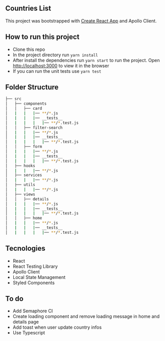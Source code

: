 ## Countries List

This project was bootstrapped with [Create React App](https://github.com/facebook/create-react-app) and Apollo Client.

## How to run this project

- Clone this repo
- In the project directory run `yarn install`
- After install the dependencies run `yarn start` to run the project. Open [http://localhost:3000](http://localhost:3000) to view it in the browser
- If you can run the unit tests use `yarn test`

## Folder Structure

```bash
├── src
│   ├── components
│   │   ├── card
│   |   |   |── **/*.js
│   |   |   |── __tests__
│   |   |   |   |── **/*.test.js
│   │   ├── filter-search
│   |   |   |── **/*.js
│   |   |   |── __tests__
│   |   |   |   |── **/*.test.js
│   │   ├── form
│   |   |   |── **/*.js
│   |   |   |── __tests__
│   |   |   |   |── **/*.test.js
│   ├── hooks
│   |   |   |── **/*.js
│   ├── services
│   |   |   |── **/*.js
│   ├── utils
│   |   |   |── **/*.js
│   ├── views
│   │   ├── details
│   |   |   |── **/*.js
│   |   |   |── __tests__
│   |   |   |   |── **/*.test.js
│   │   ├── home
│   |   |   |── **/*.js
│   |   |   |── __tests__
│   |   |   |   |── **/*.test.js
```

## Tecnologies

- React
- React Testing Library
- Apollo Client
- Local State Management
- Styled Components

## To do

- Add Semaphore CI
- Create loading component and remove loading message in home and details page
- Add toast when user update country infos
- Use Typescript
